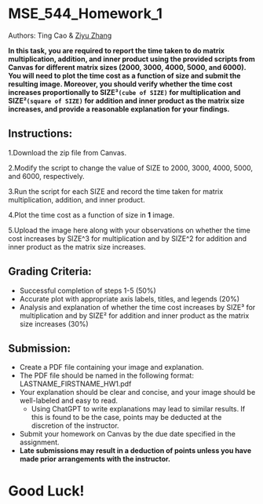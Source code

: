 # MSE_544_Homework_1

Authors: Ting Cao & [Ziyu Zhang](https://github.com/Ilxxll)

**In this task, you are required to report the time taken to do matrix multiplication, addition, and inner product using the provided scripts from Canvas for different matrix sizes (2000, 3000, 4000, 5000, and 6000). You will need to plot the time cost as a function of size and submit the resulting image. Moreover, you should verify whether the time cost increases proportionally to SIZE&sup3;`(cube of SIZE)` for multiplication and SIZE&sup2;`(square of SIZE)` for addition and inner product as the matrix size increases, and provide a reasonable explanation for your findings.**

## Instructions:

1.Download the zip file from Canvas.

2.Modify the script to change the value of SIZE to 2000, 3000, 4000, 5000, and 6000, respectively.

3.Run the script for each SIZE and record the time taken for matrix multiplication, addition, and inner product.

4.Plot the time cost as a function of size in **1** image.

5.Upload the image here along with your observations on whether the time cost increases by SIZE^3 for multiplication and by SIZE^2 for addition and inner product as the matrix size increases.

## Grading Criteria:

- Successful completion of steps 1-5 (50%)
- Accurate plot with appropriate axis labels, titles, and legends (20%)
- Analysis and explanation of whether the time cost increases by SIZE&sup3; for multiplication and by SIZE&sup2; for addition and inner product as the matrix size increases (30%)

## Submission:

- Create a PDF file containing your image and explanation.
- The PDF file should be named in the following format: LASTNAME_FIRSTNAME_HW1.pdf
- Your explanation should be clear and concise, and your image should be well-labeled and easy to read.
  - Using ChatGPT to write explanations may lead to similar results. If this is found to be the case, points may be deducted at the discretion of the instructor.
- Submit your homework on Canvas by the due date specified in the assignment.
- **Late submissions may result in a deduction of points unless you have made prior arrangements with the instructor.**

# Good Luck!
